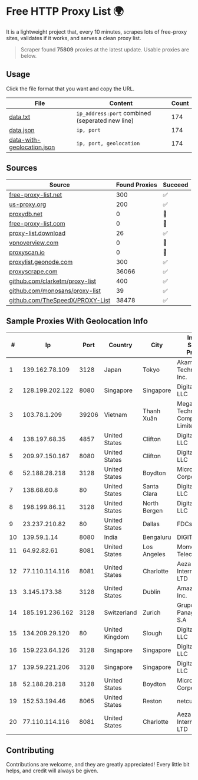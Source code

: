 
# Free HTTP Proxy List 🌍

It is a lightweight project that, every 10 minutes, scrapes lots of free-proxy sites, validates if it works, and serves a clean proxy list.


> Scraper found **75809** proxies at the latest update. Usable proxies are below.

## Usage

Click the file format that you want and copy the URL.


|File|Content|Count|
|----|-------|-----|
|[data.txt](https://raw.githubusercontent.com/themiralay/Proxy-List-World/master/data.txt)|`ip_address:port` combined (seperated new line)|174|
|[data.json](https://raw.githubusercontent.com/themiralay/Proxy-List-World/master/data.json)|`ip, port`|174|
|[data-with-geolocation.json](https://raw.githubusercontent.com/themiralay/Proxy-List-World/master/data-with-geolocation.json)|`ip, port, geolocation`|174|

## Sources

|Source|Found Proxies|Succeed|
|------|-------------|-------|
|[free-proxy-list.net](https://free-proxy-list.net)|300|✅|
|[us-proxy.org](https://www.us-proxy.org)|200|✅|
|[proxydb.net](http://proxydb.net)|0|🚫|
|[free-proxy-list.com](https://free-proxy-list.com/?page=&port=&type%5B%5D=http&type%5B%5D=https&up_time=0&search=Search)|0|🚫|
|[proxy-list.download](https://www.proxy-list.download/HTTP)|26|✅|
|[vpnoverview.com](https://vpnoverview.com/privacy/anonymous-browsing/free-proxy-servers)|0|🚫|
|[proxyscan.io](https://www.proxyscan.io)|0|🚫|
|[proxylist.geonode.com](https://proxylist.geonode.com/api/proxy-list?limit=300&page=1&sort_by=lastChecked&sort_type=desc&protocols=http,https)|300|✅|
|[proxyscrape.com](https://api.proxyscrape.com/v2/?request=displayproxies&protocol=http&timeout=10000&country=all&ssl=all&anonymity=all)|36066|✅|
|[github.com/clarketm/proxy-list](https://raw.githubusercontent.com/clarketm/proxy-list/master/proxy-list-raw.txt)|400|✅|
|[github.com/monosans/proxy-list](https://raw.githubusercontent.com/monosans/proxy-list/main/proxies/http.txt)|39|✅|
|[github.com/TheSpeedX/PROXY-List](https://raw.githubusercontent.com/TheSpeedX/PROXY-List/master/http.txt)|38478|✅|


## Sample Proxies With Geolocation Info

|#|Ip|Port|Country|City|Internet Service Provider|
|-|--|----|-------|----|-------------------------|
|1|139.162.78.109|3128|Japan|Tokyo|Akamai Technologies, Inc.|
|2|128.199.202.122|8080|Singapore|Singapore|DigitalOcean, LLC|
|3|103.78.1.209|39206|Vietnam|Thanh Xuân|Megacore Technology Company Limited|
|4|138.197.68.35|4857|United States|Clifton|DigitalOcean, LLC|
|5|209.97.150.167|8080|United States|Clifton|DigitalOcean, LLC|
|6|52.188.28.218|3128|United States|Boydton|Microsoft Corporation|
|7|138.68.60.8|80|United States|Santa Clara|DigitalOcean, LLC|
|8|198.199.86.11|3128|United States|North Bergen|DigitalOcean, LLC|
|9|23.237.210.82|80|United States|Dallas|FDCservers.net|
|10|139.59.1.14|8080|India|Bengaluru|DIGITALOCEAN|
|11|64.92.82.61|8081|United States|Los Angeles|Momentum Telecom, Inc.|
|12|77.110.114.116|8081|United States|Charlotte|Aeza International LTD|
|13|3.145.173.38|3128|United States|Dublin|Amazon.com, Inc.|
|14|185.191.236.162|3128|Switzerland|Zurich|Grupo Panaglobal 15 S.A|
|15|134.209.29.120|80|United Kingdom|Slough|DigitalOcean, LLC|
|16|159.223.64.126|3128|Singapore|Singapore|DigitalOcean, LLC|
|17|139.59.221.206|3128|Singapore|Singapore|DigitalOcean, LLC|
|18|52.188.28.218|3128|United States|Boydton|Microsoft Corporation|
|19|152.53.194.46|8065|United States|Reston|netcup GmbH|
|20|77.110.114.116|8081|United States|Charlotte|Aeza International LTD|



## Contributing

Contributions are welcome, and they are greatly appreciated! Every
little bit helps, and credit will always be given.


